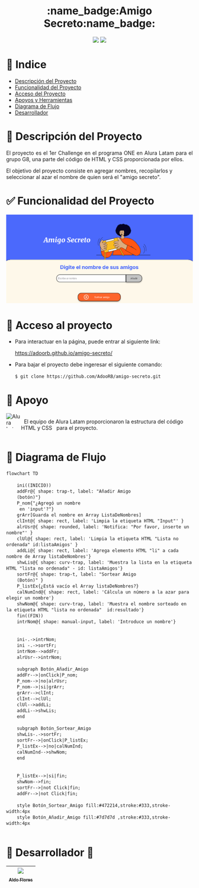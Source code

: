 
<h1 align="center">:name_badge:Amigo Secreto:name_badge:</h1>

<p align="center">
<img src="https://img.shields.io/badge/Estado-En%20Desarrollo-purple?style=for-the-badge">
<img src="https://img.shields.io/badge/Actualizado-Enero%202025-yellow?style=for-the-badge">
</p>

# :card_index: Indice
* [Descripción del Proyecto](#pencil-descripción-del-proyecto)
* [Funcionalidad del Proyecto](#white_check_mark-funcionalidad-del-proyecto)
* [Acceso del Proyecto](#open_file_folder-acceso-al-proyecto)
* [Apoyos y Herramientas](#apoyos-y-herrramientas)
* [Diagrama de Flujo](#trident-diagrama-de-flujo)
* [Desarrollador](#hammer-desarrollador-construction_worker)

# :pencil: Descripción del Proyecto
<p align="justify">
El proyecto es el 1er Challenge en el programa ONE en Alura Latam para el grupo G8, una parte del código de HTML y CSS proporcionada por ellos.

El objetivo del proyecto consiste en agregar nombres, recopilarlos y seleccionar al azar el nombre de quien será el "amigo secreto".

# :white_check_mark: Funcionalidad del Proyecto
<img src="/assets/AmigoSecretoSW.gif" title="GIF de funcionalidad">

# :open_file_folder: Acceso al proyecto
- Para interactuar en la página, puede entrar al siguiente link:
    
    https://adoorb.github.io/amigo-secreto/

- Para bajar el proyecto debe ingeresar el siguiente comando:

     `$ git clone https://github.com/AdooRB/amigo-secreto.git`

# :facepunch: Apoyo
<div style="display:inline-block">
<a href="https://www.aluracursos.com/"><img src="https://www.aluracursos.com/assets/img/home/alura-logo.1730889068.svg" href="https://www.aluracursos.com/"
alt="Alura Latam" width="40" height="40" style="float:left" /></a>
<p >
&nbsp El equipo de Alura Latam proporcionaron la estructura del código HTML y CSS &nbsp para el proyecto.
</p>
</div>

# :trident: Diagrama de Flujo



```mermaid
flowchart TD

    ini((INICIO))
    addFr@{ shape: trap-t, label: "Añadir Amigo 
    (botón)"}
    P_nom{"¿Agregó un nombre
     en 'input'?"}
    grArr[Guarda el nombre en Array ListaDeNombres]
    clInt@{ shape: rect, label: 'Limpia la etiqueta HTML "Input"' }
    alrUsr@{ shape: rounded, label: 'Notifica: "Por favor, inserte un nombre"' }
    clUl@{ shape: rect, label: 'Limpia la etiqueta HTML "Lista no ordenada" id:listaAmigos' }
    addLi@{ shape: rect, label: 'Agrega elemento HTML "li" a cada nombre de Array listaDeNombres'}
    shwLis@{ shape: curv-trap, label: 'Muestra la lista en la etiqueta HTML "lista no ordenada" - id: listaAmigos'}
    sortFr@{ shape: trap-t, label: "Sortear Amigo 
    (Botón)" }
    P_listEx{¿Está vacío el Array listaDeNombres?}
    calNumInd@{ shape: rect, label: 'Cálcula un número a la azar para elegir un nombre'}
    shwNom@{ shape: curv-trap, label: 'Muestra el nombre sorteado en la etiqueta HTML "lista no ordenada"  id:resultado'}
    fin((FIN))
    intrNom@{ shape: manual-input, label: 'Introduce un nombre'}


    ini-.->intrNom;
    ini -.->sortFr;
    intrNom-->addFr;
    alrUsr-->intrNom;
    
    subgraph Botón_Añadir_Amigo
    addFr-->|onClick|P_nom;
    P_nom-->|no|alrUsr;
    P_nom-->|si|grArr;
    grArr-->clInt;
    clInt-->clUl;
    clUl-->addLi;
    addLi-->shwLis;
    end

    subgraph Botón_Sortear_Amigo
    shwLis-.->sortFr;
    sortFr-->|onClick|P_listEx;
    P_listEx-->|no|calNumInd;
    calNumInd-->shwNom;
    end

    
    P_listEx-->|si|fin;
    shwNom-->fin;
    sortFr-->|not Click|fin;
    addFr-->|not Click|fin;

    style Botón_Sortear_Amigo fill:#472214,stroke:#333,stroke-width:4px
    style Botón_Añadir_Amigo fill:#7d7d7d ,stroke:#333,stroke-width:4px


```

# :hammer: Desarrollador :construction_worker:

|[<img src="https://avatars.githubusercontent.com/u/68716029?s=400&u=0469787aea0aaff6920dc019417972c5471cd8ba&v=4" width=115><br><sub>Aldo Flores</sub>](https://github.com/AdooRB)|
| :---: |
